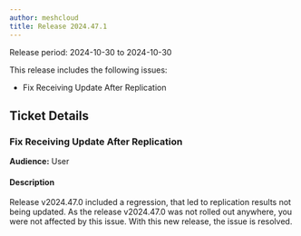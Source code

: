 ```yaml
---
author: meshcloud
title: Release 2024.47.1
---
```


Release period: 2024-10-30 to 2024-10-30

This release includes the following issues:
* Fix Receiving Update After Replication
<!--truncate-->

## Ticket Details
### Fix Receiving Update After Replication
**Audience:** User


#### Description
Release v2024.47.0 included a regression, that led to replication results not being updated.
As the release v2024.47.0 was not rolled out anywhere, you were not affected by this issue.
With this new release, the issue is resolved.

